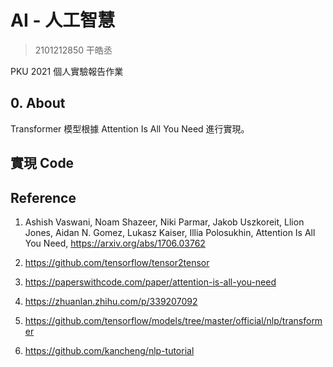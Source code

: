 # AI - 人工智慧

> 2101212850 干皓丞

PKU 2021 個人實驗報告作業

## 0. About

Transformer 模型根據 Attention Is All You Need 進行實現。

## 實現 Code


## Reference

1. Ashish Vaswani, Noam Shazeer, Niki Parmar, Jakob Uszkoreit, Llion Jones, Aidan N. Gomez, Lukasz Kaiser, Illia Polosukhin, Attention Is All You Need, https://arxiv.org/abs/1706.03762

2. https://github.com/tensorflow/tensor2tensor

3. https://paperswithcode.com/paper/attention-is-all-you-need

4. https://zhuanlan.zhihu.com/p/339207092

5. https://github.com/tensorflow/models/tree/master/official/nlp/transformer

6. https://github.com/kancheng/nlp-tutorial
